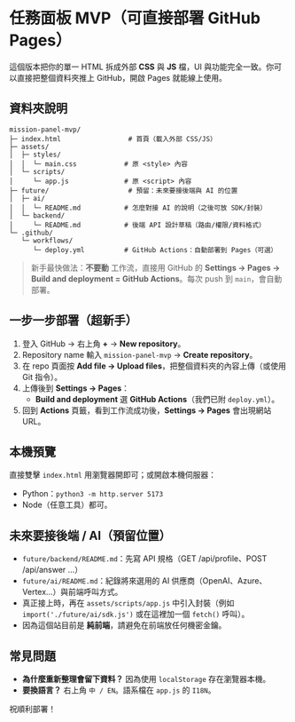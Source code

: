 # 任務面板 MVP（可直接部署 GitHub Pages）

這個版本把你的單一 HTML 拆成外部 **CSS** 與 **JS** 檔，UI 與功能完全一致。你可以直接把整個資料夾推上 GitHub，開啟 Pages 就能線上使用。

## 資料夾說明
```
mission-panel-mvp/
├─ index.html                 # 首頁（載入外部 CSS/JS）
├─ assets/
│  ├─ styles/
│  │  └─ main.css            # 原 <style> 內容
│  └─ scripts/
│     └─ app.js              # 原 <script> 內容
├─ future/                    # 預留：未來要接後端與 AI 的位置
│  ├─ ai/
│  │  └─ README.md           # 怎麼對接 AI 的說明（之後可放 SDK/封裝）
│  └─ backend/
│     └─ README.md           # 後端 API 設計草稿（路由/權限/資料格式）
└─ .github/
   └─ workflows/
      └─ deploy.yml          # GitHub Actions：自動部署到 Pages（可選）
```

> 新手最快做法：**不要動** 工作流，直接用 GitHub 的 **Settings → Pages → Build and deployment = GitHub Actions**。每次 push 到 `main`，會自動部署。

## 一步一步部署（超新手）
1. 登入 GitHub → 右上角 **+** → **New repository**。
2. Repository name 輸入 `mission-panel-mvp` → **Create repository**。
3. 在 repo 頁面按 **Add file → Upload files**，把整個資料夾的內容上傳（或使用 Git 指令）。
4. 上傳後到 **Settings → Pages**：
   - **Build and deployment** 選 **GitHub Actions**（我們已附 `deploy.yml`）。
5. 回到 **Actions** 頁籤，看到工作流成功後，**Settings → Pages** 會出現網站 URL。

## 本機預覽
直接雙擊 `index.html` 用瀏覽器開即可；或開啟本機伺服器：
- Python：`python3 -m http.server 5173`
- Node（任意工具）都可。

## 未來要接後端 / AI（預留位置）
- `future/backend/README.md`：先寫 API 規格（GET /api/profile、POST /api/answer …）
- `future/ai/README.md`：紀錄將來選用的 AI 供應商（OpenAI、Azure、Vertex…）與前端呼叫方式。
- 真正接上時，再在 `assets/scripts/app.js` 中引入封裝（例如 `import('./future/ai/sdk.js')` 或在這裡加一個 `fetch()` 呼叫）。
- 因為這個站目前是 **純前端**，請避免在前端放任何機密金鑰。

## 常見問題
- **為什麼重新整理會留下資料？** 因為使用 `localStorage` 存在瀏覽器本機。
- **要換語言？** 右上角 `中 / EN`。語系檔在 `app.js` 的 `I18N`。

祝順利部署！
